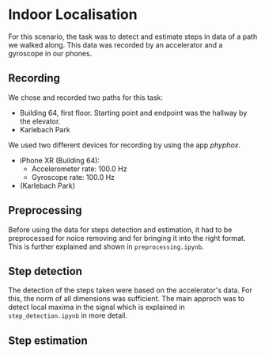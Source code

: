 # Indoor Localisation

For this scenario, the task was to detect and estimate steps in data of a path we walked along. This data was recorded by an accelerator and a gyroscope in our phones.

## Recording 
We chose and recorded two paths for this task:
- Building 64, first floor. Starting point and endpoint was the hallway by the elevator.
- Karlebach Park

We used two different devices for recording by using the app *phyphox*.
- iPhone XR (Building 64): 
  - Accelerometer rate: 100.0 Hz
  - Gyroscope rate: 100.0 Hz 
- (Karlebach Park)

## Preprocessing
Before using the data for steps detection and estimation, it had to be preprocessed for noice removing and for bringing it into the right format. This is further explained and shown in `preprocessing.ipynb`.

## Step detection
The detection of the steps taken were based on the accelerator's data. For this, the norm of all dimensions was sufficient. The main approch was to detect local maxima in the signal which is explained in `step_detection.ipynb` in more detail.

## Step estimation



